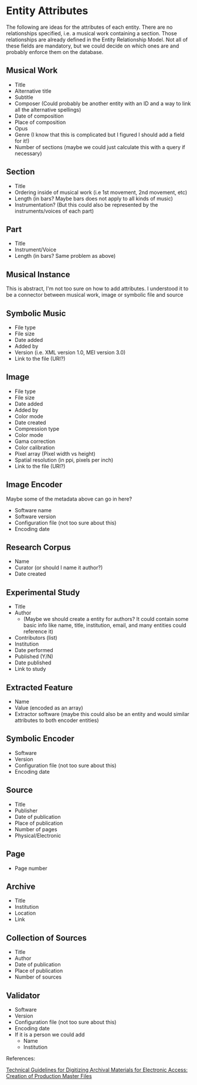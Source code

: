 # Entity Attributes

The following are ideas for the attributes of each entity. There are no relationships specified, i.e. a musical work containing
a section. Those relationships are already defined in the Entity Relationship Model. Not all of these fields are mandatory, but we could decide on
which ones are and probably enforce them on the database.

## Musical Work

* Title
* Alternative title
* Subtitle
* Composer (Could probably be another entity with an ID and a way to link all the alternative spellings)
* Date of composition
* Place of composition
* Opus
* Genre (I know that this is complicated but I figured I should add a field for it!)
* Number of sections (maybe we could just calculate this with a query if necessary)

## Section

* Title
* Ordering inside of musical work (i.e 1st movement, 2nd movement, etc)
* Length (in bars? Maybe bars does not apply to all kinds of music)
* Instrumentation? (But this could also be represented by the instruments/voices of each part)

## Part

* Title
* Instrument/Voice
* Length (in bars? Same problem as above)

## Musical Instance

This is abstract, I'm not too sure on how to add attributes. I understood it to be a connector between musical work, image or symbolic file and source

## Symbolic Music

* File type
* File size
* Date added
* Added by
* Version (i.e. XML version 1.0, MEI version 3.0)
* Link to the file (URI?)

## Image

* File type
* File size
* Date added
* Added by
* Color mode
* Date created
* Compression type
* Color mode
* Gama correction
* Color calibration
* Pixel array (Pixel width vs height)
* Spatial resolution (in ppi, pixels per inch)
* Link to the file (URI?)

## Image Encoder

Maybe some of the metadata above can go in here?

* Software name
* Software version
* Configuration file (not too sure about this)
* Encoding date

## Research Corpus

* Name
* Curator (or should I name it author?)
* Date created

## Experimental Study

* Title
* Author
  * (Maybe we should create a entity for authors? It could contain some basic info like name, title, institution, email, and many entities could reference it)
* Contributors (list)
* Institution
* Date performed
* Published (Y/N)
* Date published
* Link to study

## Extracted Feature

* Name
* Value (encoded as an array)
* Extractor software (maybe this could also be an entity and would similar attributes to both encoder entities)

## Symbolic Encoder

* Software
* Version
* Configuration file (not too sure about this)
* Encoding date

## Source

* Title
* Publisher
* Date of publication
* Place of publication
* Number of pages
* Physical/Electronic

## Page

* Page number

## Archive

* Title
* Institution
* Location
* Link

## Collection of Sources

* Title
* Author
* Date of publication
* Place of publication
* Number of sources

## Validator

* Software
* Version
* Configuration file (not too sure about this)
* Encoding date
* If it is a person we could add
  * Name
  * Institution

References:

[Technical Guidelines for Digitizing Archival Materials for Electronic Access: Creation of Production Master Files](https://www.archives.gov/files/preservation/technical/guidelines.pdf)